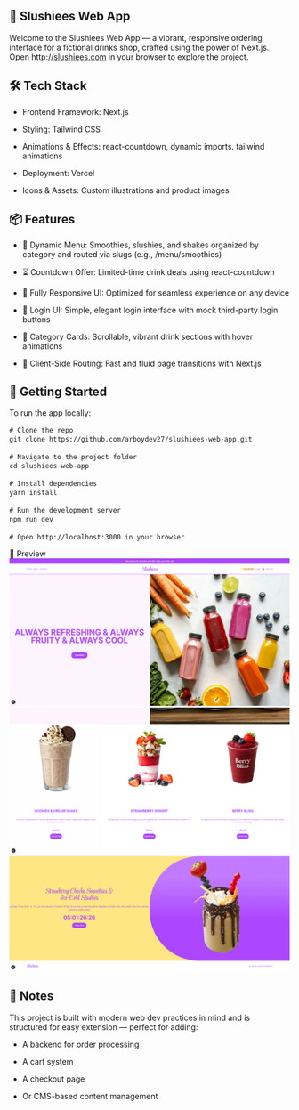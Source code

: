 ## 🥤 Slushiees Web App

Welcome to the Slushiees Web App — a vibrant, responsive ordering interface for a fictional drinks shop, crafted using the power of Next.js.
Open http://[slushiees.com](https://slushiees-web-app.vercel.app/) in your browser to explore the project.

## 🛠️ Tech Stack

- Frontend Framework: Next.js

- Styling: Tailwind CSS

- Animations & Effects: react-countdown, dynamic imports. tailwind animations

- Deployment: Vercel

- Icons & Assets: Custom illustrations and product images

## 📦 Features

- 🥤 Dynamic Menu: Smoothies, slushies, and shakes organized by category and routed via slugs (e.g., /menu/smoothies)

- ⏳ Countdown Offer: Limited-time drink deals using react-countdown

- 📱 Fully Responsive UI: Optimized for seamless experience on any device

- 🔐 Login UI: Simple, elegant login interface with mock third-party login buttons

- 🧃 Category Cards: Scrollable, vibrant drink sections with hover animations

- 🧭 Client-Side Routing: Fast and fluid page transitions with Next.js

## 🚀 Getting Started

To run the app locally:

```
# Clone the repo
git clone https://github.com/arboydev27/slushiees-web-app.git

# Navigate to the project folder
cd slushiees-web-app

# Install dependencies
yarn install

# Run the development server
npm run dev

# Open http://localhost:3000 in your browser

```

📸 Preview
![Preview 1](public/Preview1.png)
![Preview 2](public/Preview2.png)
![Preview 2](public/Preview3.png)

## 🧠 Notes

This project is built with modern web dev practices in mind and is structured for easy extension — perfect for adding:

- A backend for order processing

- A cart system

- A checkout page

- Or CMS-based content management
